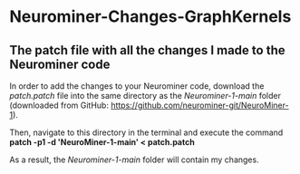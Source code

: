 # Neurominer-Changes-GraphKernels
## The patch file with all the changes I made to the Neurominer code


In order to add the changes to your Neurominer code, download the *patch.patch* file into the same directory as the *Neurominer-1-main* folder (downloaded from GitHub: https://github.com/neurominer-git/NeuroMiner-1).

Then, navigate to this directory in the terminal and execute the command **patch -p1 -d 'NeuroMiner-1-main' < patch.patch**

As a result, the *Neurominer-1-main* folder will contain my changes. 

